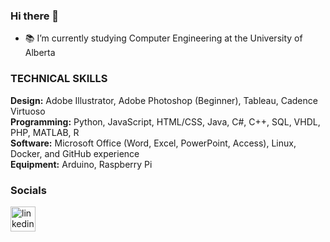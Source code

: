### Hi there 👋

- 📚 I’m currently studying Computer Engineering at the University of Alberta


### TECHNICAL SKILLS

**Design:** Adobe Illustrator, Adobe Photoshop (Beginner), Tableau, Cadence Virtuoso<br />
**Programming:** Python, JavaScript, HTML/CSS, Java, C#, C++, SQL, VHDL, PHP, MATLAB, R<br />
**Software:** Microsoft Office (Word, Excel, PowerPoint, Access), Linux, Docker, and GitHub experience<br />
**Equipment:** Arduino, Raspberry Pi<br />


### Socials 
[<img src='https://cdn.jsdelivr.net/npm/simple-icons@3.0.1/icons/linkedin.svg' alt='linkedin' height='40'>](https://www.linkedin.com/in/raamish11/) 
